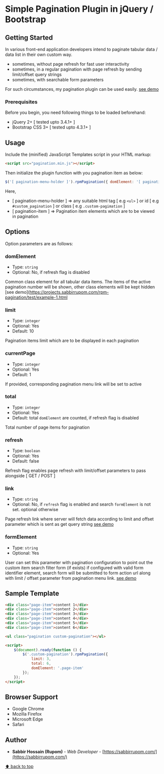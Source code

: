 # Simple Pagination Plugin in jQuery / Bootstrap

## Getting Started

In various front-end application developers intend to paginate tabular data / data list in their own custom way.

* sometimes, without page refresh for fast user interactivity
* sometimes, in a regular pagination with page refresh by sending limit/offset query strings
* sometimes, with searchable form parameters 

For such circumstances, my pagination plugin can be used easily. [see demo](https://projects.sabbirrupom.com/rpm-pagination/)

### Prerequisites

Before you begin, you need following things to be loaded beforehand:

* jQuery 2+ [ tested upto 3.4.1+ ]
* Bootstrap CSS 3+ [ tested upto 4.3.1+ ]

## Usage

Include the (minified) JavaScript Templates script in your HTML markup:

```html
<script src="pagination.min.js"></script>
```

Then initialize the plugin function with you pagination item as below:

```js
$('[ pagination-menu-holder ]').rpmPagination({ domElement: '[ pagination-item ]' });
```

Here,
* [ pagination-menu-holder ] => any suitable html tag [ e.g `<ul>` ] or id [ e.g `#custom_pagination` ] or class [ e.g `.custom-pagimation` ]
* [ pagination-item ] => Pagination item elements which are to be viewed in pagination

## Options

Option parameters are as follows:

### domElement

- Type: `string`
- Optional: No, if refresh flag is disabled

Common class element for all tabular data items. The items of the active pagination number will be shown, other class elements will be kept hidden  
[see demo](https://projects.sabbirrupom.com/rpm-pagination/test/example-1.html

### limit

- Type: `integer`
- Optional: Yes
- Default: 10

Pagination items limit which are to be displayed in each pagination

### currentPage

- Type: `integer`
- Optional: Yes
- Default: 1

If provided, corresponding pagination menu link will be set to active

### total

- Type: `integer`
- Optional: Yes
- Default: total `domElement` are counted, if refresh flag is disabled

Total number of page items for pagination

### refresh

- Type: `boolean`
- Optional: Yes
- Default: false 

Refresh flag enables page refresh with limit/offset parameters to pass alongside [ GET / POST ]

### link

- Type: `string`
- Optional: No, if `refresh` flag is enabled and search `formElement` is not set. optional otherwise  

Page refresh link where server will fetch data according to limit and offset parameter which is sent as get query string 
[see demo](https://projects.sabbirrupom.com/rpm-pagination/test/example-2.html)

### formElement

- Type: `string`
- Optional: Yes

User can set this parameter with pagination configuration to point out the custom item search filter form (if exists)
if configured with valid form identifier element, search form will be submitted to form action url along with limit / offset parameter from
pagination menu link. 
[see demo](https://projects.sabbirrupom.com/rpm-pagination/test/example-3.html)

## Sample Template

```html
<div class="page-item">content 1</div>
<div class="page-item">content 2</div>
<div class="page-item">content 3</div>
<div class="page-item">content 4</div>
<div class="page-item">content 5</div>
<div class="page-item">content 6</div>

<ul class="pagination custom-pagination"></ul>

<script>
    $(document).ready(function () {
        $('.custom-pagination').rpmPagination({
            limit: 3,
            total: 6,
            domElement: '.page-item'
        });
    });
</script>
```

## Browser Support

- Google Chrome
- Mozilla Firefox
- Microsoft Edge
- Safari

## Author

* **Sabbir Hossain (Rupom)** - *Web Developer* - [https://sabbirrupom.com/](https://sabbirrupom.com/)

[⬆ back to top](#topics-list-container)














